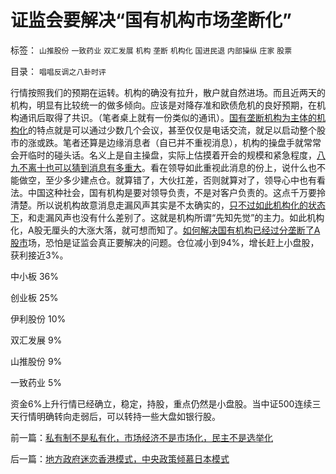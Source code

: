 # 证监会要解决“国有机构市场垄断化”

标签： `山推股份` `一致药业` `双汇发展` `机构` `垄断` `机构化` `国进民退` `内部操纵` `庄家` `股票` 

目录： `唱唱反调之八卦时评`

行情按照我们的预期在运转。机构的确没有拉升，散户就自然进场。而且近两天的机构，明显有比较统一的做多倾向。应该是对降存准和欧债危机的良好预期，在机构通讯后取得了共识。（笔者桌上就有一份类似的通讯）。[国有垄断机构为主体的机构化](../../../2011/6/20/管理层应反思为“A股机构化”而妖魔化散户.md)的特点就是可以通过少数几个会议，甚至仅仅是电话交流，就足以启动整个股市的涨或跌。笔者还算是边缘消息者（自已并不重视消息），机构的操盘手就常常会开临时的碰头话。名义上是自主操盘，实际上估摸着开会的规模和紧急程度，[八九不离十也可以猜到消息有多重大](../../../2008/4/10/机构内参，花钱买的忽悠.md)。看在领导如此重视此消息的份上，说什么也不能做空，至少多少建点仓。就算错了，大伙扛差，否则就算对了，领导心中也有看法。中国这种社会，国有机构是要对领导负责，不是对客户负责的。这点千万要拎清楚。所以说机构故意消息走漏风声其实是不太确实的，[只不过如此机构化的状态下](../../../2012/1/30/A股散户化降低市场风险，打压散户的结果是恶性通货膨胀.md)，和走漏风声也没有什么差别了。这就是机构所谓“先知先觉”的主力。如此机构化，A股无厘头的大涨大落，就可想而知了。[如何解决国有机构已经过分垄断了A股市](../../../2011/10/21/A股低迷为机构化“国进民退”还债.md)场，恐怕是证监会真正要解决的问题。仓位减小到94%，增长赶上小盘股，获利接近3%。

中小板 36%

创业板 25%

伊利股份 10%

双汇发展 9%

山推股份 9%

一致药业 5%

资金6%上升行情已经确立，稳定，持股，重点仍然是小盘股。当中证500连续三天行情明确转向走弱后，可以转持一些大盘如银行股。

前一篇：[私有制不是私有化，市场经济不是市场化，民主不是选举化](../../../2012/2/22/私有制不是私有化，市场经济不是市场化，民主不是选举化.md)

后一篇：[地方政府迷恋香港模式，中央政策倾慕日本模式](../../../2012/2/23/地方政府迷恋香港模式，中央政策倾慕日本模式.md)